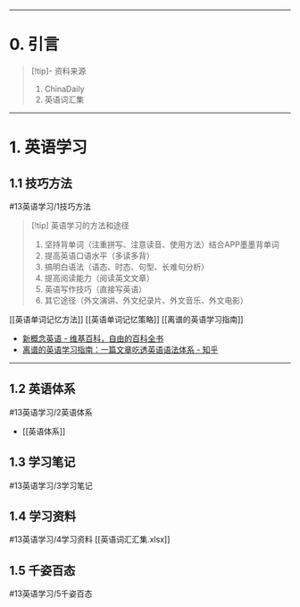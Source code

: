 ```table-of-contents
```
---
# 0. 引言
> [!tip]- 资料来源
> 1. ChinaDaily 
> 2. 英语词汇集 

----
# 1. 英语学习 
## 1.1 技巧方法
#13英语学习/1技巧方法
> [!tip] 英语学习的方法和途径
> 1. 坚持背单词（注重拼写、注意读音、使用方法）结合APP墨墨背单词
> 2. 提高英语口语水平（多读多背）
> 3. 搞明白语法（语态、时态、句型、长难句分析）
> 4. 提高阅读能力（阅读英文文章）
> 5. 英语写作技巧（直接写英语）
> 6. 其它途径（外文演讲、外文纪录片、外文音乐、外文电影）


[[英语单词记忆方法]] 
[[英语单词记忆策略]] 
[[离谱的英语学习指南]] 
-  [新概念英语 - 维基百科，自由的百科全书](https://zh.wikipedia.org/zh-cn/%E6%96%B0%E6%A6%82%E5%BF%B5%E8%8B%B1%E8%AF%AD)
- [离谱的英语学习指南：一篇文章吃透英语语法体系 - 知乎](https://zhuanlan.zhihu.com/p/681215354)
----
## 1.2 英语体系
#13英语学习/2英语体系
- [[英语体系]]
## 1.3 学习笔记
#13英语学习/3学习笔记


## 1.4 学习资料 
#13英语学习/4学习资料
[[英语词汇汇集.xlsx]]

## 1.5 千姿百态 
#13英语学习/5千姿百态



